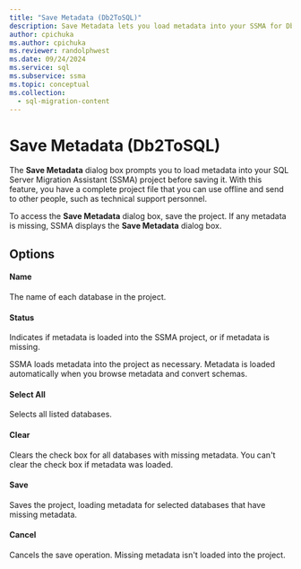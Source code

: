 ```yaml
---
title: "Save Metadata (Db2ToSQL)"
description: Save Metadata lets you load metadata into your SSMA for Db2 project before saving it.
author: cpichuka
ms.author: cpichuka
ms.reviewer: randolphwest
ms.date: 09/24/2024
ms.service: sql
ms.subservice: ssma
ms.topic: conceptual
ms.collection:
  - sql-migration-content
---
```

# Save Metadata (Db2ToSQL)

The **Save Metadata** dialog box prompts you to load metadata into your SQL Server Migration Assistant (SSMA) project before saving it. With this feature, you have a complete project file that you can use offline and send to other people, such as technical support personnel.

To access the **Save Metadata** dialog box, save the project. If any metadata is missing, SSMA displays the **Save Metadata** dialog box.

## Options

#### Name

The name of each database in the project.

#### Status

Indicates if metadata is loaded into the SSMA project, or if metadata is missing.

SSMA loads metadata into the project as necessary. Metadata is loaded automatically when you browse metadata and convert schemas.

#### Select All

Selects all listed databases.

#### Clear

Clears the check box for all databases with missing metadata. You can't clear the check box if metadata was loaded.

#### Save

Saves the project, loading metadata for selected databases that have missing metadata.

#### Cancel

Cancels the save operation. Missing metadata isn't loaded into the project.
